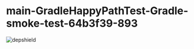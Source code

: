 # main-GradleHappyPathTest-Gradle-smoke-test-64b3f39-893

![depshield](https://ci.dev.depshield.sonatype.org/badges/depshield-ci/main-GradleHappyPathTest-Gradle-smoke-test-64b3f39-893/depshield.svg)